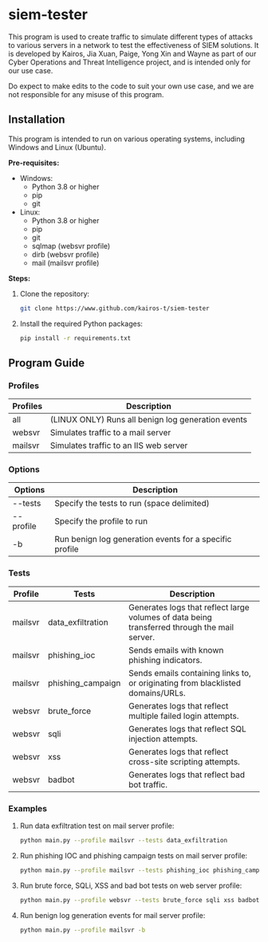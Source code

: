 # siem-tester

This program is used to create traffic to simulate different types of attacks to various servers in a network to test the effectiveness of SIEM solutions.
It is developed by Kairos, Jia Xuan, Paige, Yong Xin and Wayne as part of our Cyber Operations and Threat Intelligence project, and is intended only for our use case.

Do expect to make edits to the code to suit your own use case, and we are not responsible for any misuse of this program.

## Installation

This program is intended to run on various operating systems, including Windows and Linux (Ubuntu).

**Pre-requisites:**

- Windows:
  - Python 3.8 or higher
  - pip
  - git
- Linux:
  - Python 3.8 or higher
  - pip
  - git
  - sqlmap (websvr profile)
  - dirb (websvr profile)
  - mail (mailsvr profile)

**Steps:**

1. Clone the repository:

   ```bash
   git clone https://www.github.com/kairos-t/siem-tester
   ```

2. Install the required Python packages:
   ```bash
   pip install -r requirements.txt
   ```

## Program Guide

### Profiles

| Profiles | Description                                        |
| -------- | -------------------------------------------------- |
| all      | (LINUX ONLY) Runs all benign log generation events |
| websvr   | Simulates traffic to a mail server                 |
| mailsvr  | Simulates traffic to an IIS web server             |

### Options

| Options   | Description                                             |
| --------- | ------------------------------------------------------- |
| --tests   | Specify the tests to run (space delimited)              |
| --profile | Specify the profile to run                              |
| -b        | Run benign log generation events for a specific profile |

### Tests

| Profile | Tests             | Description                                                                                  |
| ------- | ----------------- | -------------------------------------------------------------------------------------------- |
| mailsvr | data_exfiltration | Generates logs that reflect large volumes of data being transferred through the mail server. |
| mailsvr | phishing_ioc      | Sends emails with known phishing indicators.                                                 |
| mailsvr | phishing_campaign | Sends emails containing links to, or originating from blacklisted domains/URLs.              |
| websvr  | brute_force       | Generates logs that reflect multiple failed login attempts.                                  |
| websvr  | sqli              | Generates logs that reflect SQL injection attempts.                                          |
| websvr  | xss               | Generates logs that reflect cross-site scripting attempts.                                   |
| websvr  | badbot            | Generates logs that reflect bad bot traffic.                                                 |

### Examples

1. Run data exfiltration test on mail server profile:
   ```bash
   python main.py --profile mailsvr --tests data_exfiltration
   ```
2. Run phishing IOC and phishing campaign tests on mail server profile:
   ```bash
   python main.py --profile mailsvr --tests phishing_ioc phishing_campaign
   ```
3. Run brute force, SQLi, XSS and bad bot tests on web server profile:
   ```bash
   python main.py --profile websvr --tests brute_force sqli xss badbot
   ```
4. Run benign log generation events for mail server profile:
   ```bash
   python main.py --profile mailsvr -b
   ```
